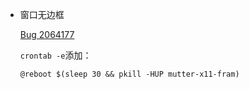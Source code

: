 - 窗口无边框

  [Bug 2064177](https://bugs.launchpad.net/ubuntu/+source/gtk+3.0/+bug/2064177)

  `crontab -e`添加：

  ```
  @reboot $(sleep 30 && pkill -HUP mutter-x11-fram)
  ```

  